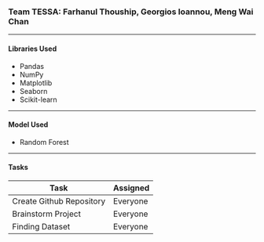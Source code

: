 ### Team TESSA: Farhanul Thouship, Georgios Ioannou, Meng Wai Chan
----

#### Libraries Used
- Pandas
- NumPy
- Matplotlib
- Seaborn
- Scikit-learn

----

#### Model Used
- Random Forest

---

#### Tasks

| Task      | Assigned  |
|-----------|-------|
| Create Github Repository  | Everyone  |
| Brainstorm Project        | Everyone  |
| Finding Dataset           | Everyone  |


